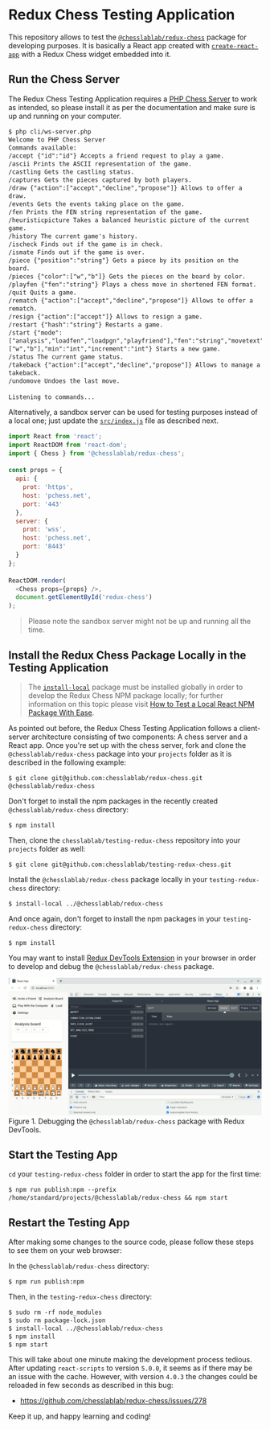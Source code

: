 # Redux Chess Testing Application

This repository allows to test the [`@chesslablab/redux-chess`](https://github.com/chesslablab/redux-chess) package for developing purposes. It is basically a React app created with [`create-react-app`](https://reactjs.org/docs/create-a-new-react-app.html) with a Redux Chess widget embedded into it.

## Run the Chess Server

The Redux Chess Testing Application requires a [PHP Chess Server](https://github.com/chesslablab/chess-server) to work as intended, so please install it as per the documentation and make sure is up and running on your computer.

```
$ php cli/ws-server.php
Welcome to PHP Chess Server
Commands available:
/accept {"id":"id"} Accepts a friend request to play a game.
/ascii Prints the ASCII representation of the game.
/castling Gets the castling status.
/captures Gets the pieces captured by both players.
/draw {"action":["accept","decline","propose"]} Allows to offer a draw.
/events Gets the events taking place on the game.
/fen Prints the FEN string representation of the game.
/heuristicpicture Takes a balanced heuristic picture of the current game.
/history The current game's history.
/ischeck Finds out if the game is in check.
/ismate Finds out if the game is over.
/piece {"position":"string"} Gets a piece by its position on the board.
/pieces {"color":["w","b"]} Gets the pieces on the board by color.
/playfen {"fen":"string"} Plays a chess move in shortened FEN format.
/quit Quits a game.
/rematch {"action":["accept","decline","propose"]} Allows to offer a rematch.
/resign {"action":["accept"]} Allows to resign a game.
/restart {"hash":"string"} Restarts a game.
/start {"mode":["analysis","loadfen","loadpgn","playfriend"],"fen":"string","movetext":"string","color":["w","b"],"min":"int","increment":"int"} Starts a new game.
/status The current game status.
/takeback {"action":["accept","decline","propose"]} Allows to manage a takeback.
/undomove Undoes the last move.

Listening to commands...
```

Alternatively, a sandbox server can be used for testing purposes instead of a local one; just update the [`src/index.js`](https://github.com/chesslablab/testing-redux-chess/blob/master/src/index.js) file as described next.

```js
import React from 'react';
import ReactDOM from 'react-dom';
import { Chess } from '@chesslablab/redux-chess';

const props = {
  api: {
    prot: 'https',
    host: 'pchess.net',
    port: '443'
  },
  server: {
    prot: 'wss',
    host: 'pchess.net',
    port: '8443'
  }
};

ReactDOM.render(
  <Chess props={props} />,
  document.getElementById('redux-chess')
);
```

> Please note the sandbox server might not be up and running all the time.

## Install the Redux Chess Package Locally in the Testing Application

> The [`install-local`](https://www.npmjs.com/package/install-local) package must be installed globally in order to develop the Redux Chess NPM package locally; for further information on this topic please visit [How to Test a Local React NPM Package With Ease](https://javascript.plainenglish.io/testing-a-local-react-npm-package-with-ease-7d0668676ddb).

As pointed out before, the Redux Chess Testing Application follows a client-server architecture consisting of two components: A chess server and a React app. Once you're set up with the chess server, fork and clone the `@chesslablab/redux-chess` package into your `projects` folder as it is described in the following example:

    $ git clone git@github.com:chesslablab/redux-chess.git @chesslablab/redux-chess

Don't forget to install the npm packages in the recently created `@chesslablab/redux-chess` directory:

    $ npm install

Then, clone the `chesslablab/testing-redux-chess` repository into your `projects` folder as well:

    $ git clone git@github.com:chesslablab/testing-redux-chess.git

Install the `@chesslablab/redux-chess` package locally in your `testing-redux-chess` directory:

    $ install-local ../@chesslablab/redux-chess

And once again, don't forget to install the npm packages in your `testing-redux-chess` directory:

    $ npm install

You may want to install [Redux DevTools Extension](https://github.com/zalmoxisus/redux-devtools-extension) in your browser in order to develop and debug the `@chesslablab/redux-chess` package.

![Figure 1](/src/assets/img/docs/figure-01.gif)
Figure 1. Debugging the `@chesslablab/redux-chess` package with Redux DevTools.

## Start the Testing App

`cd` your `testing-redux-chess` folder in order to start the app for the first time:

    $ npm run publish:npm --prefix /home/standard/projects/@chesslablab/redux-chess && npm start

## Restart the Testing App

After making some changes to the source code, please follow these steps to see them on your web browser:

In the `@chesslablab/redux-chess` directory:

```
$ npm run publish:npm
```

Then, in the `testing-redux-chess` directory:

```
$ sudo rm -rf node_modules
$ sudo rm package-lock.json
$ install-local ../@chesslablab/redux-chess
$ npm install
$ npm start
```

This will take about one minute making the development process tedious. After updating `react-scripts` to version `5.0.0`, it seems as if there may be an issue with the cache. However, with version `4.0.3` the changes could be reloaded in few seconds as described in this bug:

- https://github.com/chesslablab/redux-chess/issues/278

Keep it up, and happy learning and coding!
